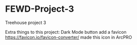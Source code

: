 # FEWD-Project-3

Treehouse project 3

Extra things to this project:
Dark Mode button
add a favicon
https://favicon.io/favicon-converter/
made this icon in ArcPRO
